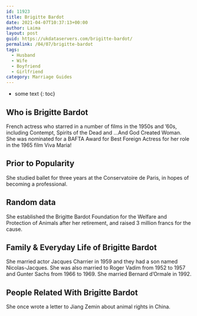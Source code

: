 ```yaml
---
id: 11923
title: Brigitte Bardot
date: 2021-04-07T10:37:13+00:00
author: Laima
layout: post
guid: https://ukdataservers.com/brigitte-bardot/
permalink: /04/07/brigitte-bardot
tags:
  - Husband
  - Wife
  - Boyfriend
  - Girlfriend
category: Marriage Guides
---
```


* some text
{: toc}


## Who is Brigitte Bardot
                  
                  
                  
French actress who starred in a number of films in the 1950s and &#8217;60s, including Contempt, Spirits of the Dead and &#8230;And God Created Woman. She was nominated for a BAFTA Award for Best Foreign Actress for her role in the 1965 film Viva Maria!
                  
              
            
              
            
                
                
                
## Prior to Popularity
                  
                  
                  
She studied ballet for three years at the Conservatoire de Paris, in hopes of becoming a professional.
                  
              
            
              
            
                
                
                
## Random data
                  
                  
                  
She established the Brigitte Bardot Foundation for the Welfare and Protection of Animals after her retirement, and raised 3 million francs for the cause.
                  
              
            
              
            
                
                
                
## Family & Everyday Life of Brigitte Bardot
                  
                  
                  
She married actor Jacques Charrier in 1959 and they had a son named Nicolas-Jacques. She was also married to Roger Vadim from 1952 to 1957 and Gunter Sachs from 1966 to 1969. She married Bernard d&#8217;Ormale in 1992.
                  
              
            
              
            
                
                
                
## People Related With Brigitte Bardot
                  
                  
                  
She once wrote a letter to Jiang Zemin about animal rights in China.
                  
              
            
              
            
                
              
            
              
              
            
            
              
            
          
          
          